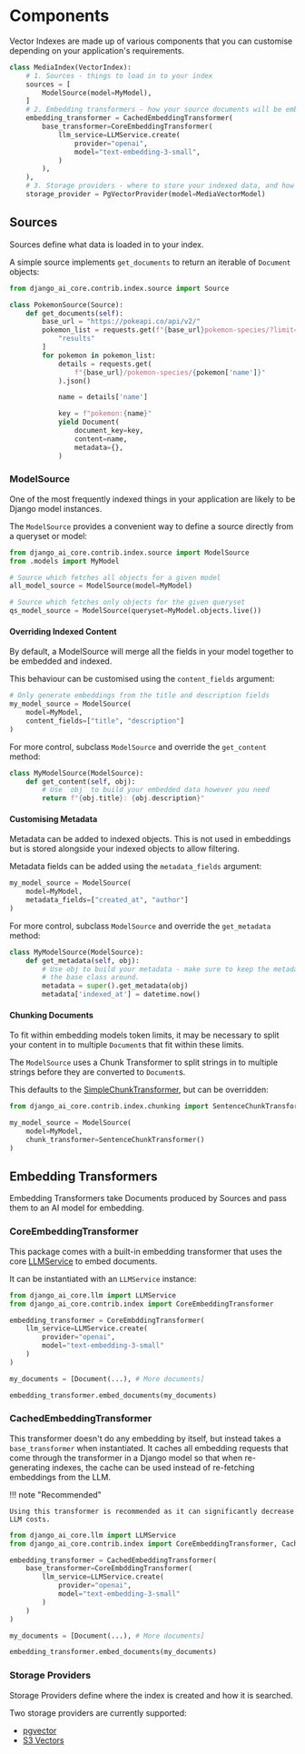 # Components

Vector Indexes are made up of various components that you can customise depending on your application's requirements.

```python
class MediaIndex(VectorIndex):
    # 1. Sources - things to load in to your index
    sources = [
        ModelSource(model=MyModel),
    ]
    # 2. Embedding transformers - how your source documents will be embedded
    embedding_transformer = CachedEmbeddingTransformer(
        base_transformer=CoreEmbeddingTransformer(
            llm_service=LLMService.create(
                provider="openai",
                model="text-embedding-3-small",
            )
        ),
    ),
    # 3. Storage providers - where to store your indexed data, and how to query it
    storage_provider = PgVectorProvider(model=MediaVectorModel)
```

## Sources

Sources define what data is loaded in to your index.

A simple source implements `get_documents` to return an iterable of `Document` objects:

```python
from django_ai_core.contrib.index.source import Source

class PokemonSource(Source):
    def get_documents(self):
        base_url = "https://pokeapi.co/api/v2/"
        pokemon_list = requests.get(f"{base_url}pokemon-species/?limit=50").json()[
            "results"
        ]
        for pokemon in pokemon_list:
            details = requests.get(
                f"{base_url}/pokemon-species/{pokemon['name']}"
            ).json()

            name = details['name']

            key = f"pokemon:{name}"
            yield Document(
                document_key=key,
                content=name,
                metadata={},
            )
```

### ModelSource

One of the most frequently indexed things in your application are likely to be Django model instances.

The `ModelSource` provides a convenient way to define a source directly from a queryset or model:

```python
from django_ai_core.contrib.index.source import ModelSource
from .models import MyModel

# Source which fetches all objects for a given model
all_model_source = ModelSource(model=MyModel)

# Source which fetches only objects for the given queryset
qs_model_source = ModelSource(queryset=MyModel.objects.live())
```

#### Overriding Indexed Content

By default, a ModelSource will merge all the fields in your model together to be embedded and indexed.

This behaviour can be customised using the `content_fields` argument:

```python
# Only generate embeddings from the title and description fields
my_model_source = ModelSource(
    model=MyModel,
    content_fields=["title", "description"]
)
```

For more control, subclass `ModelSource` and override the `get_content` method:

```python
class MyModelSource(ModelSource):
    def get_content(self, obj):
        # Use `obj` to build your embedded data however you need
        return f"{obj.title}: {obj.description}"
```

#### Customising Metadata

Metadata can be added to indexed objects. This is not used in embeddings but is stored alongside your indexed objects to allow filtering.

Metadata fields can be added using the `metadata_fields` argument:

```python
my_model_source = ModelSource(
    model=MyModel,
    metadata_fields=["created_at", "author"]
)
```

For more control, subclass `ModelSource` and override the `get_metadata` method:

```python
class MyModelSource(ModelSource):
    def get_metadata(self, obj):
        # Use obj to build your metadata - make sure to keep the metadata generated by
        # the base class around.
        metadata = super().get_metadata(obj)
        metadata['indexed_at'] = datetime.now()
```

#### Chunking Documents

To fit within embedding models token limits, it may be necessary to split your content in to multiple `Document`s that fit within these limits.

The `ModelSource` uses a Chunk Transformer to split strings in to multiple strings before they are converted to `Document`s.

This defaults to the [SimpleChunkTransformer](./chunk_transformers.md#simplechunktransformer), but can be overridden:

```python
from django_ai_core.contrib.index.chunking import SentenceChunkTransformer

my_model_source = ModelSource(
    model=MyModel,
    chunk_transformer=SentenceChunkTransformer()
)
```

## Embedding Transformers

Embedding Transformers take Documents produced by Sources and pass them to an AI model for embedding.

### CoreEmbeddingTransformer

This package comes with a built-in embedding transformer that uses the core [LLMService](../core.md#llm-service) to embed documents.

It can be instantiated with an `LLMService` instance:

```python
from django_ai_core.llm import LLMService
from django_ai_core.contrib.index import CoreEmbeddingTransformer

embedding_transformer = CoreEmbddingTransformer(
    llm_service=LLMService.create(
        provider="openai",
        model="text-embedding-3-small"
    )
)

my_documents = [Document(...), # More documents]

embedding_transformer.embed_documents(my_documents)
```

### CachedEmbeddingTransformer

This transformer doesn't do any embedding by itself, but instead takes a `base_transformer` when instantiated. It caches all embedding requests that come through the transformer in a Django model so that when re-generating indexes, the cache can be used instead of re-fetching embeddings from the LLM.

!!! note "Recommended"

    Using this transformer is recommended as it can significantly decrease LLM costs.

```python
from django_ai_core.llm import LLMService
from django_ai_core.contrib.index import CoreEmbeddingTransformer, CachedEmbeddingTransformer

embedding_transformer = CachedEmbeddingTransformer(
    base_transformer=CoreEmbddingTransformer(
        llm_service=LLMService.create(
            provider="openai",
            model="text-embedding-3-small"
        )
    )
)

my_documents = [Document(...), # More documents]

embedding_transformer.embed_documents(my_documents)
```

### Storage Providers

Storage Providers define where the index is created and how it is searched.

Two storage providers are currently supported:

-   [pgvector](./storage_providers/pgvector.md)
-   [S3 Vectors](./storage_providers/s3vectors.md)
